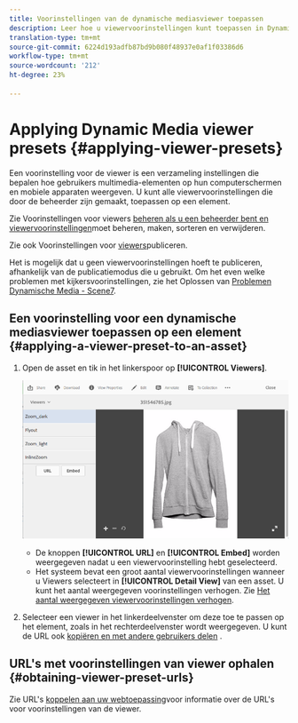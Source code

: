 ```yaml
---
title: Voorinstellingen van de dynamische mediasviewer toepassen
description: Leer hoe u viewervoorinstellingen kunt toepassen in Dynamic Media
translation-type: tm+mt
source-git-commit: 6224d193adfb87bd9b080f48937e0af1f03386d6
workflow-type: tm+mt
source-wordcount: '212'
ht-degree: 23%

---
```



# Applying Dynamic Media viewer presets {#applying-viewer-presets}

Een voorinstelling voor de viewer is een verzameling instellingen die bepalen hoe gebruikers multimedia-elementen op hun computerschermen en mobiele apparaten weergeven. U kunt alle viewervoorinstellingen die door de beheerder zijn gemaakt, toepassen op een element.

Zie Voorinstellingen voor viewers [beheren als u een beheerder bent en viewervoorinstellingen](managing-viewer-presets.md)moet beheren, maken, sorteren en verwijderen.

Zie ook Voorinstellingen voor [viewers](managing-viewer-presets.md#publishing-viewer-presets)publiceren.

Het is mogelijk dat u geen viewervoorinstellingen hoeft te publiceren, afhankelijk van de publicatiemodus die u gebruikt.
Om het even welke problemen met kijkersvoorinstellingen, zie het Oplossen van [Problemen Dynamische Media - Scene7](troubleshoot-dm.md#viewers).

## Een voorinstelling voor een dynamische mediasviewer toepassen op een element {#applying-a-viewer-preset-to-an-asset}

1. Open de asset en tik in het linkerspoor op **[!UICONTROL Viewers]**.

   ![chlimage_1-104](assets/chlimage_1-104.png)

   * De knoppen **[!UICONTROL URL]** en **[!UICONTROL Embed]** worden weergegeven nadat u een viewervoorinstelling hebt geselecteerd.
   * Het systeem bevat een groot aantal viewervoorinstellingen wanneer u Viewers selecteert in **[!UICONTROL Detail View]** van een asset. U kunt het aantal weergegeven voorinstellingen verhogen. Zie [Het aantal weergegeven viewervoorinstellingen verhogen](managing-viewer-presets.md).

1. Selecteer een viewer in het linkerdeelvenster om deze toe te passen op het element, zoals in het rechterdeelvenster wordt weergegeven. U kunt de URL ook [kopiëren en met andere gebruikers delen](linking-urls-to-yourwebapplication.md) .

## URL&#39;s met voorinstellingen van viewer ophalen {#obtaining-viewer-preset-urls}

Zie URL&#39;s [koppelen aan uw webtoepassing](linking-urls-to-yourwebapplication.md)voor informatie over de URL&#39;s voor voorinstellingen van de viewer.
